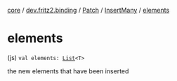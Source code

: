 [core](../../../index.md) / [dev.fritz2.binding](../../index.md) / [Patch](../index.md) / [InsertMany](index.md) / [elements](./elements.md)

# elements

(js) `val elements: `[`List`](https://kotlinlang.org/api/latest/jvm/stdlib/kotlin.collections/-list/index.html)`<T>`

the new elements that have been inserted

